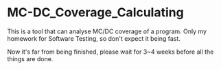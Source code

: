 # MC-DC_Coverage_Calculating
This is a tool that can analyse MC/DC coverage of a program.
Only my homework for Software Testing, so don't expect it being fast.

Now it's far from being finished, please wait for 3~4 weeks before all the things are done.
